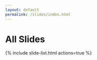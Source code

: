 ```yaml
---
layout: default  
permalink: /slides/index.html  
---
```


# All Slides

{% include slide-list.html actions=true %}
